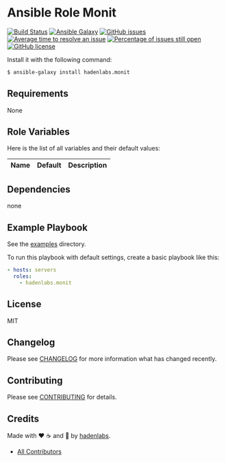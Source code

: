 # Ansible Role Monit

[![Build Status](https://travis-ci.org/hadenlabs/ansible-role-monit.svg)](https://travis-ci.org/hadenlabs/ansible-role-monit)
[![Ansible Galaxy](https://img.shields.io/badge/galaxy-hadenlabs.monit-blue.svg)](https://galaxy.ansible.com/hadenlabs/monit/)
[![GitHub issues](https://img.shields.io/github/issues/hadenlabs/ansible-role-monit.svg)](https://github.com/hadenlabs/ansible-role-monit/issues)
[![Average time to resolve an issue](http://isitmaintained.com/badge/resolution/hadenlabs/ansible-role-monit.svg)](http://isitmaintained.com/project/hadenlabs/ansible-role-monit "Average time to resolve an issue")
[![Percentage of issues still open](http://isitmaintained.com/badge/open/hadenlabs/ansible-role-monit.svg)](http://isitmaintained.com/project/hadenlabs/ansible-role-monit "Percentage of issues still open")
[![GitHub license](https://img.shields.io/github/license/mashape/apistatus.svg?style=flat-square)](LICENSE)


Install it with the following command:

```bash
$ ansible-galaxy install hadenlabs.monit
```

Requirements
------------

None

## Role Variables

Here is the list of all variables and their default values:

| Name                                    | Default                       | Description                                   |
|:----------------------------------------|:------------------------------|:----------------------------------------------|


## Dependencies

none

## Example Playbook

See the [examples](./examples/) directory.

To run this playbook with default settings, create a basic playbook like this:

```yaml
- hosts: servers
  roles:
    - hadenlabs.monit
```

## License

MIT

## Changelog

Please see [CHANGELOG](CHANGELOG.md) for more information what has changed recently.

## Contributing

Please see [CONTRIBUTING](CONTRIBUTING.md) for details.

## Credits

Made with :heart: :coffee: and :pizza: by [hadenlabs][link-company].

- [All Contributors][link-contributors]


[link-company]: https://github.com/hadenlabs
[link-author]: https://github.com/luismayta
[link-contributors]: AUTHORS
